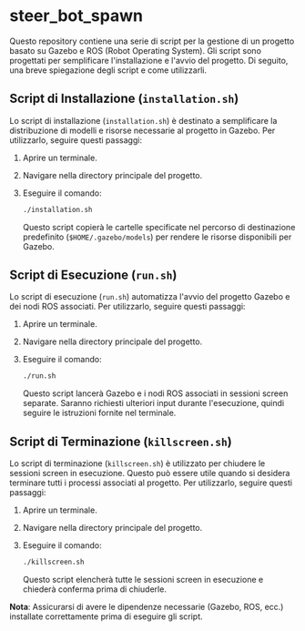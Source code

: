 # steer_bot_spawn

Questo repository contiene una serie di script per la gestione di un progetto basato su Gazebo e ROS (Robot Operating System). Gli script sono progettati per semplificare l'installazione e l'avvio del progetto. Di seguito, una breve spiegazione degli script e come utilizzarli.

## Script di Installazione (`installation.sh`)

Lo script di installazione (`installation.sh`) è destinato a semplificare la distribuzione di modelli e risorse necessarie al progetto in Gazebo. Per utilizzarlo, seguire questi passaggi:

1. Aprire un terminale.

2. Navigare nella directory principale del progetto.

3. Eseguire il comando:

   ```bash
   ./installation.sh
   ```

   Questo script copierà le cartelle specificate nel percorso di destinazione predefinito (`$HOME/.gazebo/models`) per rendere le risorse disponibili per Gazebo.

## Script di Esecuzione (`run.sh`)

Lo script di esecuzione (`run.sh`) automatizza l'avvio del progetto Gazebo e dei nodi ROS associati. Per utilizzarlo, seguire questi passaggi:

1. Aprire un terminale.

2. Navigare nella directory principale del progetto.

3. Eseguire il comando:

   ```bash
   ./run.sh
   ```

   Questo script lancerà Gazebo e i nodi ROS associati in sessioni screen separate. Saranno richiesti ulteriori input durante l'esecuzione, quindi seguire le istruzioni fornite nel terminale.

## Script di Terminazione (`killscreen.sh`)

Lo script di terminazione (`killscreen.sh`) è utilizzato per chiudere le sessioni screen in esecuzione. Questo può essere utile quando si desidera terminare tutti i processi associati al progetto. Per utilizzarlo, seguire questi passaggi:

1. Aprire un terminale.

2. Navigare nella directory principale del progetto.

3. Eseguire il comando:

   ```bash
   ./killscreen.sh
   ```

   Questo script elencherà tutte le sessioni screen in esecuzione e chiederà conferma prima di chiuderle.

**Nota**: Assicurarsi di avere le dipendenze necessarie (Gazebo, ROS, ecc.) installate correttamente prima di eseguire gli script.
